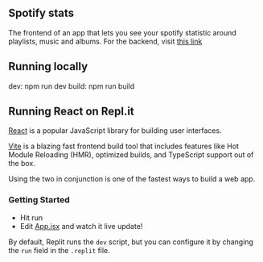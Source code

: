 ## Spotify stats

The frontend of an app that lets you see your spotify statistic around playlists, music and albums.
For the backend, visit [this link](https://github.com/androso/spotify_app-bk)

## Running locally
dev: npm run dev
build: npm run build

## Running React on Repl.it

[React](https://reactjs.org/) is a popular JavaScript library for building user interfaces.

[Vite](https://vitejs.dev/) is a blazing fast frontend build tool that includes features like Hot Module Reloading (HMR), optimized builds, and TypeScript support out of the box.

Using the two in conjunction is one of the fastest ways to build a web app.

### Getting Started
- Hit run
- Edit [App.jsx](#src/App.jsx) and watch it live update!

By default, Replit runs the `dev` script, but you can configure it by changing the `run` field in the `.replit` file.
